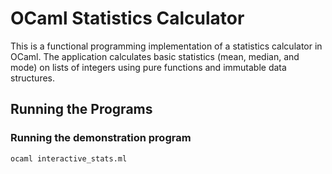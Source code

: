 # OCaml Statistics Calculator

This is a functional programming implementation of a statistics calculator in OCaml. The application calculates basic statistics (mean, median, and mode) on lists of integers using pure functions and immutable data structures.

## Running the Programs

### Running the demonstration program

```bash
ocaml interactive_stats.ml
```
